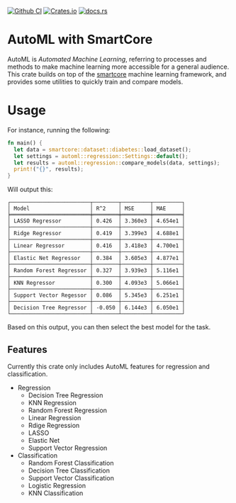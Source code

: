 [![Github CI](https://github.com/cmccomb/rust-automl/actions/workflows/tests.yml/badge.svg)](https://github.com/cmccomb/automl/actions)
[![Crates.io](https://img.shields.io/crates/v/automl.svg)](https://crates.io/crates/automl)
[![docs.rs](https://img.shields.io/docsrs/automl/latest?logo=rust)](https://docs.rs/automl)

# AutoML with SmartCore
AutoML is _Automated Machine Learning_, referring to processes and methods to make machine learning more accessible for 
a general audience. This crate builds on top of the [smartcore](https://smartcorelib.org/) machine learning framework, 
and provides some utilities to quickly train and compare models. 

# Usage
For instance, running the following:
```rust
fn main() {
  let data = smartcore::dataset::diabetes::load_dataset();
  let settings = automl::regression::Settings::default();
  let results = automl::regression::compare_models(data, settings);
  print!("{}", results);
}
```
Will output this:
```text
┌─────────────────────────┬────────┬─────────┬─────────┐
│ Model                   │ R^2    │ MSE     │ MAE     │
╞═════════════════════════╪════════╪═════════╪═════════╡
│ LASSO Regressor         │ 0.426  │ 3.360e3 │ 4.654e1 │
├─────────────────────────┼────────┼─────────┼─────────┤
│ Ridge Regressor         │ 0.419  │ 3.399e3 │ 4.688e1 │
├─────────────────────────┼────────┼─────────┼─────────┤
│ Linear Regressor        │ 0.416  │ 3.418e3 │ 4.700e1 │
├─────────────────────────┼────────┼─────────┼─────────┤
│ Elastic Net Regressor   │ 0.384  │ 3.605e3 │ 4.877e1 │
├─────────────────────────┼────────┼─────────┼─────────┤
│ Random Forest Regressor │ 0.327  │ 3.939e3 │ 5.116e1 │
├─────────────────────────┼────────┼─────────┼─────────┤
│ KNN Regressor           │ 0.300  │ 4.093e3 │ 5.066e1 │
├─────────────────────────┼────────┼─────────┼─────────┤
│ Support Vector Regessor │ 0.086  │ 5.345e3 │ 6.251e1 │
├─────────────────────────┼────────┼─────────┼─────────┤
│ Decision Tree Regressor │ -0.050 │ 6.144e3 │ 6.050e1 │
└─────────────────────────┴────────┴─────────┴─────────┘
```
Based on this output, you can then select the best model for the task.

## Features
Currently this crate only includes AutoML features for regression and classification. 
- Regression
  - Decision Tree Regression
  - KNN Regression
  - Random Forest Regression
  - Linear Regression
  - Rdige Regression
  - LASSO
  - Elastic Net
  - Support Vector Regression
- Classification
  - Random Forest Classification
  - Decision Tree Classification
  - Support Vector Classification
  - Logistic Regression
  - KNN Classification